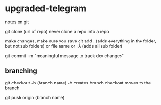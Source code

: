 # upgraded-telegram
notes on git

git clone (url of repo)
never clone a repo into a repo

make changes, make sure you save
git add . (adds everything in the folder, but not sub folders) or file name or -A (adds all sub folder)

git commit -m "meaningful message to track dev changes"

## branching

git checkout -b (branch name) 
-b creates branch 
checkout moves to the branch

git push origin (branch name)

